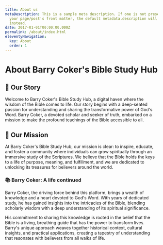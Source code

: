 ```yaml
---
title: About us
metaDescription: This is a sample meta description. If one is not present in
  your page/post's front matter, the default metadata.description will be used
  instead.
date: 2017-01-01T00:00:00.000Z
permalink: /about/index.html
eleventyNavigation:
  key: About
  order: 1
---
```



# About Barry Coker's Bible Study Hub



## 🌟 Our Story

Welcome to Barry Coker's Bible Study Hub, a digital haven where the wisdom of the Bible comes to life. Our story begins with a deep-seated passion for understanding and sharing the transformative power of God's Word. Barry Coker, a devoted scholar and seeker of truth, embarked on a mission to make the profound teachings of the Bible accessible to all.



## 🤝 Our Mission

At Barry Coker's Bible Study Hub, our mission is clear: to inspire, educate, and foster a community where individuals can grow spiritually through an immersive study of the Scriptures. We believe that the Bible holds the keys to a life of purpose, meaning, and fulfillment, and we are dedicated to unlocking its treasures for believers around the world.



### 📚 Barry Coker: A life continued

Barry Coker, the driving force behind this platform, brings a wealth of knowledge and a heart devoted to God's Word. With years of dedicated study, he has gained insights into the intricacies of the Bible, blending scholarly wisdom with a deep understanding of its spiritual significance.



His commitment to sharing this knowledge is rooted in the belief that the Bible is a living, breathing guide that has the power to transform lives. Barry's unique approach weaves together historical context, cultural insights, and practical applications, creating a tapestry of understanding that resonates with believers from all walks of life.